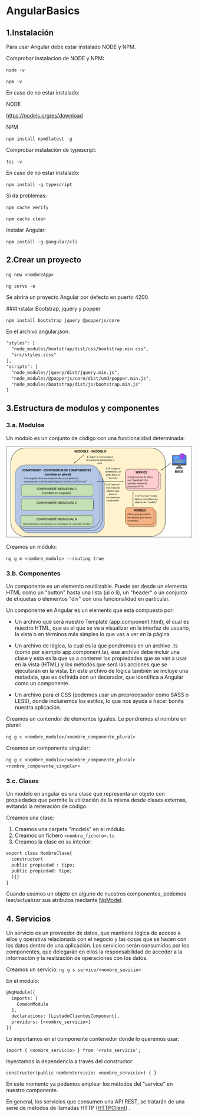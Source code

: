 # AngularBasics

## 1.Instalación

Para usar Angular debe estar instalado NODE y NPM.

Comprobar instalacion de NODE y NPM:

`node -v`

`npm -v`

En caso de no estar instalado:

NODE

https://nodejs.org/es/download

NPM

`npm install npm@latest -g`

Comprobar instalación de typescript:

`tsc -v`

En caso de no estar instalado:

`npm install -g typescript`

Si da problemas:

`npm cache verify`

`npm cache clean`

Instalar Angular:

`npm install -g @angular/cli`

## 2.Crear un proyecto

`ng new <nombreApp>`

`ng serve -o`

Se abrirá un proyecto Angular por defecto en puerto 4200.

###Instalar Bootstrap, jquery y popper

`npm install bootstrap jquery @popperjs/core`

En el archivo angular.json:

```
"styles": [
  "node_modules/bootstrap/dist/css/bootstrap.min.css",
  "src/styles.scss"
],
"scripts": [
  "node_modules/jquery/dist/jquery.min.js",
  "node_modules/@popperjs/core/dist/umd/popper.min.js",
  "node_modules/bootstrap/dist/js/bootstrap.min.js"
]
```
## 3.Estructura de modulos y componentes


### 3.a. Modulos

Un módulo es un conjunto de código con una funcionalidad determinada:

![Esquema_modulo_angular](Esquema_modulo_angular_2.png)

Creamos un módulo:

`ng g m <nombre_modulo> --routing true`

### 3.b. Componentes

Un componente es un elemento reutilizable. Puede ser desde un elemento HTML como un "button" hasta una lista (ul o li), un "header" o un conjunto de etiquetas o elementos "div" con una funcionalidad en particular.

Un componente en Angular es un elemento que está compuesto por:

- Un archivo que será nuestro Template (app.component.html), el cual es nuestro HTML, que es el que se va a visualizar en la interfaz de usuario, la vista o en términos más simples lo que vas a ver en la página. 

- Un archivo de lógica, la cual es la que pondremos en un archivo .ts (como por ejemplo app.component.ts), ese archivo debe incluir una clase y esta es la que va a contener las propiedades que se van a usar en la vista (HTML) y los métodos que será las acciones que se ejecutarán en la vista. En este archivo de lógica también se incluye una metadata, que es definida con un decorador,  que identifica a Angular como un componente.

- Un archivo para el CSS (podemos usar un preprocesador como SASS o LESS), donde incluiremos los estilos, lo que nos ayuda a hacer bonita nuestra aplicación.


Creamos un contendor de elementos iguales. Le pondremos el nombre en plural:

`ng g c <nombre_modulo>/<nombre_componente_plural>`

Creamos un componente singular:

`ng g c <nombre_modulo>/<nombre_componente_plural><nombre_componente_singular>`


### 3.c. Clases

Un modelo en angular es una clase que representa un objeto con propiedades que permite la utilización de la misma desde clases externas, evitando la reiteración de código.

Creamos una clase:

1. Creamos una carpeta "models" en el módulo.
2. Creamos un fichero `<nombre_fichero>.ts`
3. Creamos la clase en su interior:
```
export class NombreClase{
  constructor(
  public propiedad : tipo;
  public propiedad: tipo;
  ){}
}
```

Cuando usemos un objeto en alguno de nuestros componentes, podemos leer/actualizar sus atributos mediante [NgModel](https://angular.io/api/forms/NgModel).

## 4. Servicios

Un servicio es un proveedor de datos, que mantiene lógica de acceso a ellos y operativa relacionada con el negocio y las cosas que se hacen con los datos dentro de una aplicación. Los servicios serán consumidos por los componentes, que delegarán en ellos la responsabilidad de acceder a la información y la realización de operaciones con los datos.

Creamos un servicio:
`ng g s service/<nombre_sevicio>`

En el modulo:
```
@NgModule({
  imports: [
    CommonModule
  ],
  declarations: [ListadoClientesComponent],
  providers: [<nombre_servicio>]
})
```
Lo importamos en el componente contenedor donde lo queremos usar:
```
import { <nombre_servicio> } from '<ruta_servicio';
```
Inyectamos la dependencia a través del constructor:
```
constructor(public nombreServicio: <nombre_servicio>) { }
```

En este momento ya podemos emplear los métodos del "service" en nuestro componente.

En general, los servicios que consumen una API REST, se tratarán de una serie de métodos de llamadas HTTP ([HTTPClient](https://angular.io/guide/http)) .









